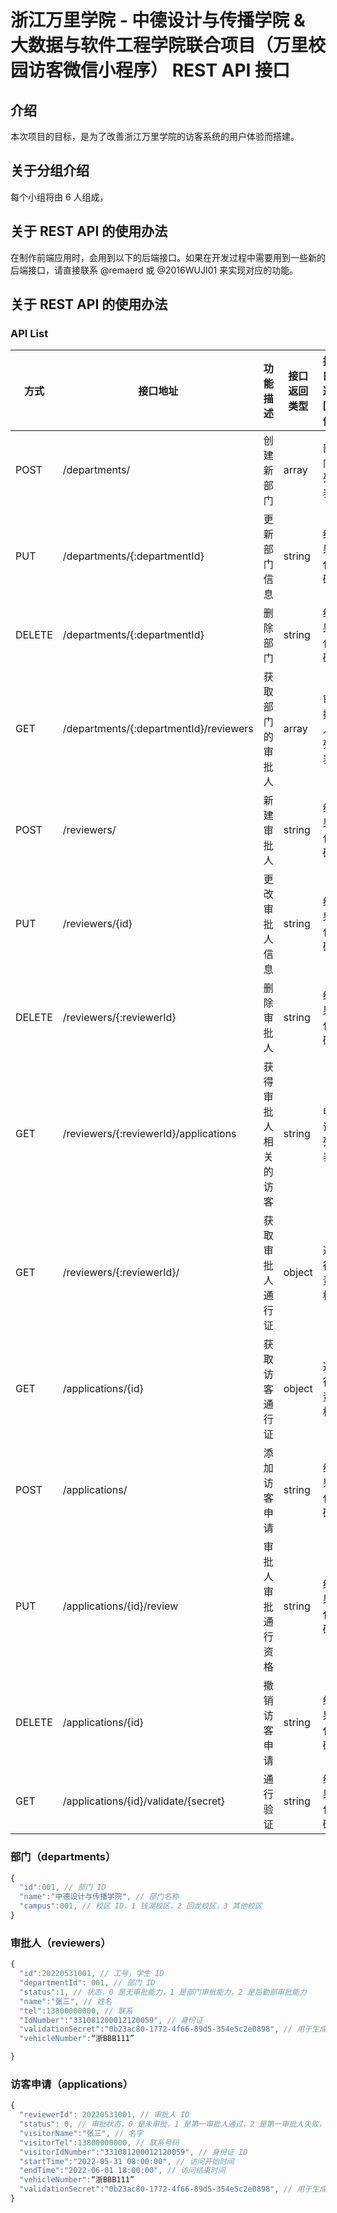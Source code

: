 # 浙江万里学院 - 中德设计与传播学院 & 大数据与软件工程学院联合项目（万里校园访客微信小程序） REST API 接口

## 介绍

本次项目的目标，是为了改善浙江万里学院的访客系统的用户体验而搭建。

## 关于分组介绍

每个小组将由 6 人组成，

## 关于 REST API 的使用办法

在制作前端应用时，会用到以下的后端接口。如果在开发过程中需要用到一些新的后端接口，请直接联系 @remaerd 或 @2016WUJI01 来实现对应的功能。

## 关于 REST API 的使用办法

### API List

| 方式   | 接口地址                               | 功能描述             | 接口返回类型 | 接口返回值 |
| ------ | -------------------------------------- | -------------------- | ------------ | ---------- |
| POST   | /departments/                          | 创建新部门           | array        | 部门列表   |
| PUT    | /departments/{:departmentId}           | 更新部门信息         | string       | 结果代码   |
| DELETE | /departments/{:departmentId}           | 删除部门             | string       | 结果代码   |
| GET    | /departments/{:departmentId}/reviewers | 获取部门的审批人     | array        | 审批人列表 |
| POST   | /reviewers/                            | 新建审批人           | string       | 结果代码   |
| PUT    | /reviewers/{id}                        | 更改审批人信息       | string       | 结果代码   |
| DELETE | /reviewers/{:reviewerId}               | 删除审批人           | string       | 结果代码   |
| GET    | /reviewers/{:reviewerId}/applications  | 获得审批人相关的访客 | string       | 申请列表   |
| GET    | /reviewers/{:reviewerId}/              | 获取审批人通行证     | object       | 通行资格   |
| GET    | /applications/{id}                     | 获取访客通行证       | object       | 通行资格   |
| POST   | /applications/                         | 添加访客申请         | string       | 结果代码   |
| PUT    | /applications/{id}/review              | 审批人审批通行资格   | string       | 结果代码   |
| DELETE | /applications/{id}                     | 撤销访客申请         | string       | 结果代码   |
| GET    | /applications/{id}/validate/{secret}   | 通行验证            | string       | 结果代码   |

### 部门（departments）

```javascript
{
  "id":001, // 部门 ID
  "name":"中德设计与传播学院", // 部门名称
  "campus":001, // 校区 ID，1 钱湖校区，2 回龙校区，3 其他校区
}
```

### 审批人（reviewers）

```javascript
{
  "id":20220531001, // 工号，学生 ID
  "departmentId": 001, // 部门 ID
  "status":1, // 状态，0 是无审批能力，1 是部门审批能力，2 是后勤部审批能力
  "name":"张三", // 姓名
  "tel":13800000000, // 联系
  "IdNumber":"331081200012120059", // 身份证
  "validationSecret":"0b23ac80-1772-4f66-89d5-354e5c2e0898", // 用于生成访客二维码的 UUID
  "vehicleNumber":“浙BBB111”

}
```

### 访客申请（applications）

```javascript
{
  "reviewerId": 20220531001, // 审批人 ID
  "status": 0, // 审批状态，0 是未审批，1 是第一审批人通过，2 是第一审批人失败，3 是第二审批人通过，4 时第二审批人失败
  "visitorName":"张三", // 名字
  "visitorTel":13800000000, // 联系号码
  "visitorIdNumber":"331081200012120059", // 身份证 ID
  "startTime":"2022-05-31 08:00:00", // 访问开始时间
  "endTime":"2022-06-01 18:00:00", // 访问结束时间
  "vehicleNumber":“浙BBB111”
  "validationSecret":"0b23ac80-1772-4f66-89d5-354e5c2e0898", // 用于生成访客二维码的 UUID
}
```
